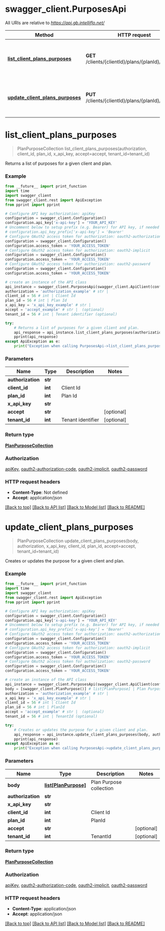# swagger_client.PurposesApi

All URIs are relative to *https://api.gb.intelliflo.net/*

Method | HTTP request | Description
------------- | ------------- | -------------
[**list_client_plans_purposes**](PurposesApi.md#list_client_plans_purposes) | **GET** /clients/{clientId}/plans/{planId}/purposes | Returns a list of purposes for a given client and plan. 
[**update_client_plans_purposes**](PurposesApi.md#update_client_plans_purposes) | **PUT** /clients/{clientId}/plans/{planId}/purposes | Creates or updates the purpose for a given client and plan. 

# **list_client_plans_purposes**
> PlanPurposeCollection list_client_plans_purposes(authorization, client_id, plan_id, x_api_key, accept=accept, tenant_id=tenant_id)

Returns a list of purposes for a given client and plan. 

### Example
```python
from __future__ import print_function
import time
import swagger_client
from swagger_client.rest import ApiException
from pprint import pprint

# Configure API key authorization: apiKey
configuration = swagger_client.Configuration()
configuration.api_key['x-api-key'] = 'YOUR_API_KEY'
# Uncomment below to setup prefix (e.g. Bearer) for API key, if needed
# configuration.api_key_prefix['x-api-key'] = 'Bearer'
# Configure OAuth2 access token for authorization: oauth2-authorization-code
configuration = swagger_client.Configuration()
configuration.access_token = 'YOUR_ACCESS_TOKEN'
# Configure OAuth2 access token for authorization: oauth2-implicit
configuration = swagger_client.Configuration()
configuration.access_token = 'YOUR_ACCESS_TOKEN'
# Configure OAuth2 access token for authorization: oauth2-password
configuration = swagger_client.Configuration()
configuration.access_token = 'YOUR_ACCESS_TOKEN'

# create an instance of the API class
api_instance = swagger_client.PurposesApi(swagger_client.ApiClient(configuration))
authorization = 'authorization_example' # str | 
client_id = 56 # int | Client Id
plan_id = 56 # int | Plan Id
x_api_key = 'x_api_key_example' # str | 
accept = 'accept_example' # str |  (optional)
tenant_id = 56 # int | Tenant identifier (optional)

try:
    # Returns a list of purposes for a given client and plan. 
    api_response = api_instance.list_client_plans_purposes(authorization, client_id, plan_id, x_api_key, accept=accept, tenant_id=tenant_id)
    pprint(api_response)
except ApiException as e:
    print("Exception when calling PurposesApi->list_client_plans_purposes: %s\n" % e)
```

### Parameters

Name | Type | Description  | Notes
------------- | ------------- | ------------- | -------------
 **authorization** | **str**|  | 
 **client_id** | **int**| Client Id | 
 **plan_id** | **int**| Plan Id | 
 **x_api_key** | **str**|  | 
 **accept** | **str**|  | [optional] 
 **tenant_id** | **int**| Tenant identifier | [optional] 

### Return type

[**PlanPurposeCollection**](PlanPurposeCollection.md)

### Authorization

[apiKey](../README.md#apiKey), [oauth2-authorization-code](../README.md#oauth2-authorization-code), [oauth2-implicit](../README.md#oauth2-implicit), [oauth2-password](../README.md#oauth2-password)

### HTTP request headers

 - **Content-Type**: Not defined
 - **Accept**: application/json

[[Back to top]](#) [[Back to API list]](../README.md#documentation-for-api-endpoints) [[Back to Model list]](../README.md#documentation-for-models) [[Back to README]](../README.md)

# **update_client_plans_purposes**
> PlanPurposeCollection update_client_plans_purposes(body, authorization, x_api_key, client_id, plan_id, accept=accept, tenant_id=tenant_id)

Creates or updates the purpose for a given client and plan. 

### Example
```python
from __future__ import print_function
import time
import swagger_client
from swagger_client.rest import ApiException
from pprint import pprint

# Configure API key authorization: apiKey
configuration = swagger_client.Configuration()
configuration.api_key['x-api-key'] = 'YOUR_API_KEY'
# Uncomment below to setup prefix (e.g. Bearer) for API key, if needed
# configuration.api_key_prefix['x-api-key'] = 'Bearer'
# Configure OAuth2 access token for authorization: oauth2-authorization-code
configuration = swagger_client.Configuration()
configuration.access_token = 'YOUR_ACCESS_TOKEN'
# Configure OAuth2 access token for authorization: oauth2-implicit
configuration = swagger_client.Configuration()
configuration.access_token = 'YOUR_ACCESS_TOKEN'
# Configure OAuth2 access token for authorization: oauth2-password
configuration = swagger_client.Configuration()
configuration.access_token = 'YOUR_ACCESS_TOKEN'

# create an instance of the API class
api_instance = swagger_client.PurposesApi(swagger_client.ApiClient(configuration))
body = [swagger_client.PlanPurpose()] # list[PlanPurpose] | Plan Purpose collection
authorization = 'authorization_example' # str | 
x_api_key = 'x_api_key_example' # str | 
client_id = 56 # int | Client Id
plan_id = 56 # int | PlanId
accept = 'accept_example' # str |  (optional)
tenant_id = 56 # int | TenantId (optional)

try:
    # Creates or updates the purpose for a given client and plan. 
    api_response = api_instance.update_client_plans_purposes(body, authorization, x_api_key, client_id, plan_id, accept=accept, tenant_id=tenant_id)
    pprint(api_response)
except ApiException as e:
    print("Exception when calling PurposesApi->update_client_plans_purposes: %s\n" % e)
```

### Parameters

Name | Type | Description  | Notes
------------- | ------------- | ------------- | -------------
 **body** | [**list[PlanPurpose]**](PlanPurpose.md)| Plan Purpose collection | 
 **authorization** | **str**|  | 
 **x_api_key** | **str**|  | 
 **client_id** | **int**| Client Id | 
 **plan_id** | **int**| PlanId | 
 **accept** | **str**|  | [optional] 
 **tenant_id** | **int**| TenantId | [optional] 

### Return type

[**PlanPurposeCollection**](PlanPurposeCollection.md)

### Authorization

[apiKey](../README.md#apiKey), [oauth2-authorization-code](../README.md#oauth2-authorization-code), [oauth2-implicit](../README.md#oauth2-implicit), [oauth2-password](../README.md#oauth2-password)

### HTTP request headers

 - **Content-Type**: application/json
 - **Accept**: application/json

[[Back to top]](#) [[Back to API list]](../README.md#documentation-for-api-endpoints) [[Back to Model list]](../README.md#documentation-for-models) [[Back to README]](../README.md)

